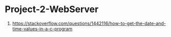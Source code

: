 # Project-2-WebServer

1. https://stackoverflow.com/questions/1442116/how-to-get-the-date-and-time-values-in-a-c-program

